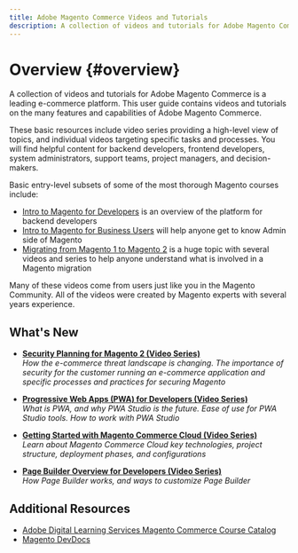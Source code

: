 ```yaml
---
title: Adobe Magento Commerce Videos and Tutorials
description: A collection of videos and tutorials for Adobe Magento Commerce 
---
```


# Overview {#overview}

A collection of videos and tutorials for Adobe Magento Commerce is a leading e-commerce platform. This user guide contains videos and tutorials on the many features and capabilities of Adobe Magento Commerce.

These basic resources include video series providing a high-level view of topics, and individual videos targeting specific tasks and processes. You will find helpful content for backend developers, frontend developers, system administrators, support teams, project managers, and decision-makers.

Basic entry-level subsets of some of the most thorough Magento courses include:
* [Intro to Magento for Developers](./backend/fi-magento-devs/1-1-fi-dev231.md) is an overview of the platform for backend developers
* [Intro to Magento for Business Users](./business-users-operations/free-intro-magento-for-business-users/1-1-introduction-fim2-3-biz-users.md) will help anyone get to know Admin side of Magento
* [Migrating from Magento 1 to Magento 2](./migration/migrate-m1-m2-wagento/1-migrate-m1-m2.md) is a huge topic with several videos and series to help anyone understand what is involved in a Magento migration

Many of these videos come from users just like you in the Magento Community. All of the videos were created by Magento experts with several years experience.

## What's New

* **[Security Planning for Magento 2 (Video Series)](./security/summit-security/1-summit-security.md)**
    <br>
    *How the e-commerce threat landscape is changing. The importance of security for the customer running an e-commerce application and specific processes and practices for securing Magento*

* **[Progressive Web Apps (PWA) for Developers (Video Series)](./progressive-web-application/summit-pwa-devs/1-summit-pwa-devs.md)**
    <br>
    *What is PWA, and why PWA Studio is the future​. Ease of use for PWA Studio tools. How to work with PWA Studio*

* **[Getting Started with Magento Commerce Cloud (Video Series)](./introduction/summit-getting-started-magento-cloud/summit-unit1-cloud.md)**
    <br>
    *Learn about Magento Commerce Cloud key technologies, project structure, deployment phases, and configurations*

* **[Page Builder Overview for Developers (Video Series)](./pagebuilder/summit-pagebuilder-oview-devs/1-pagebuilder-summit.md)**
    <br>
    *How Page Builder works, and ways to customize Page Builder*

## Additional Resources

* [Adobe Digital Learning Services Magento Commerce Course Catalog](https://learning.adobe.com/catalog.html?solution=Adobe%20Magento%20Commerce)
* [Magento DevDocs](https://devdocs.magento.com/)
